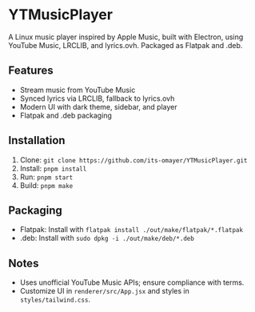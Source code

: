 # YTMusicPlayer

A Linux music player inspired by Apple Music, built with Electron, using YouTube Music, LRCLIB, and lyrics.ovh. Packaged as Flatpak and .deb.

## Features
- Stream music from YouTube Music
- Synced lyrics via LRCLIB, fallback to lyrics.ovh
- Modern UI with dark theme, sidebar, and player
- Flatpak and .deb packaging

## Installation
1. Clone: `git clone https://github.com/its-omayer/YTMusicPlayer.git`
2. Install: `pnpm install`
3. Run: `pnpm start`
4. Build: `pnpm make`

## Packaging
- Flatpak: Install with `flatpak install ./out/make/flatpak/*.flatpak`
- .deb: Install with `sudo dpkg -i ./out/make/deb/*.deb`

## Notes
- Uses unofficial YouTube Music APIs; ensure compliance with terms.
- Customize UI in `renderer/src/App.jsx` and styles in `styles/tailwind.css`.

